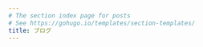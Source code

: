 ```yaml
---
# The section index page for posts
# See https://gohugo.io/templates/section-templates/
title: ブログ
---
```


